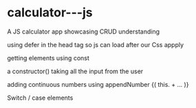 # calculator---js
A JS calculator app showcasing CRUD understanding

using defer in the head tag so js can load after our Css appply



getting elements using const



a constructor() taking all the input from the user


adding continuous numbers using appendNumber {( this. + ... )}


Switch  / case elements


